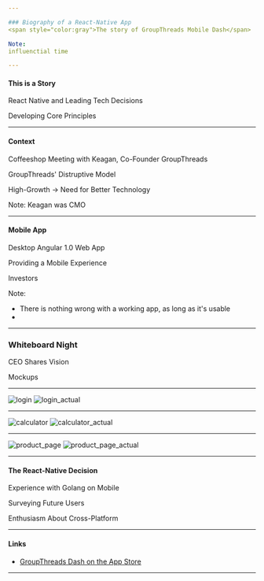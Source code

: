 ```yaml
---

### Biography of a React-Native App
<span style="color:gray">The story of GroupThreads Mobile Dash</span>

Note:
influenctial time

---
```


#### This is a Story

React Native and Leading Tech Decisions

Developing Core Principles

---

#### Context

Coffeeshop Meeting with Keagan, Co-Founder GroupThreads

GroupThreads' Distruptive Model

High-Growth -> Need for Better Technology

Note:
Keagan was CMO

---

#### Mobile App

Desktop Angular 1.0 Web App

Providing a Mobile Experience

Investors

Note:
- There is nothing wrong with a working app, as long as it's usable
- 

---

### Whiteboard Night

CEO Shares Vision

Mockups

---

![login](assets/home.png)
![login_actual](assets/home_actual.png)

---

![calculator](assets/calculator.png)
![calculator_actual](assets/calculator_actual.png)

---

![product_page](assets/product_page.png)
![product_page_actual](assets/product_page_actual.png)

---

#### The React-Native Decision

Experience with Golang on Mobile

Surveying Future Users

Enthusiasm About Cross-Platform

---

#### Links

* [GroupThreads Dash on the App Store](https://itunes.apple.com/us/app/groupthreads-dash/id1162856658?mt=8)



---